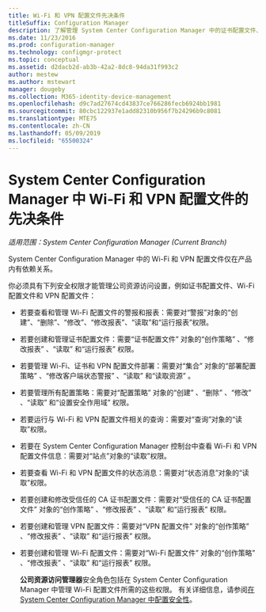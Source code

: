 ```yaml
---
title: Wi-Fi 和 VPN 配置文件先决条件
titleSuffix: Configuration Manager
description: 了解管理 System Center Configuration Manager 中的证书配置文件、Wi-Fi 配置文件和 VPN 配置文件所需的安全权限。
ms.date: 11/23/2016
ms.prod: configuration-manager
ms.technology: configmgr-protect
ms.topic: conceptual
ms.assetid: d2dacb2d-ab3b-42a2-8dc8-94da31f993c2
author: mestew
ms.author: mstewart
manager: dougeby
ms.collection: M365-identity-device-management
ms.openlocfilehash: d9c7ad27674cd43837ce766286fecb6924bb1981
ms.sourcegitcommit: 80cbc122937e1add82310b956f7b24296b9c8081
ms.translationtype: MTE75
ms.contentlocale: zh-CN
ms.lasthandoff: 05/09/2019
ms.locfileid: "65500324"
---
```

# <a name="prerequisites-for-wi-fi-and-vpn-profiles-in-system-center-configuration-manager"></a>System Center Configuration Manager 中 Wi-Fi 和 VPN 配置文件的先决条件

*适用范围：System Center Configuration Manager (Current Branch)*

System Center Configuration Manager 中的 Wi-Fi 和 VPN 配置文件仅在产品内有依赖关系。  

 你必须具有下列安全权限才能管理公司资源访问设置，例如证书配置文件、Wi-Fi 配置文件和 VPN 配置文件：  

- 若要查看和管理 Wi-Fi 配置文件的警报和报表：需要对“警报”对象的“创建”、“删除”、“修改”、“修改报表”、“读取”和“运行报表”权限。  

- 若要创建和管理证书配置文件：需要“证书配置文件” 对象的“创作策略” 、“修改报表” 、“读取”  和“运行报表”  权限。  

- 若要管理 Wi-Fi、证书和 VPN 配置文件部署：需要对“集合” 对象的“部署配置策略” 、“修改客户端状态警报” 、“读取”  和“读取资源”  。  

- 若要管理所有配置策略：需要对“配置策略” 对象的“创建” 、“删除” 、“修改” 、“读取”  和“设置安全作用域”  权限。  

- 若要运行与 Wi-Fi 和 VPN 配置文件相关的查询：需要对“查询”对象的“读取”权限。  

- 若要在 System Center Configuration Manager 控制台中查看 Wi-Fi 和 VPN 配置文件信息：需要对“站点”对象的“读取”权限。  

- 若要查看 Wi-Fi 和 VPN 配置文件的状态消息：需要对“状态消息”对象的“读取”权限。  

- 若要创建和修改受信任的 CA 证书配置文件：需要对“受信任的 CA 证书配置文件” 对象的“创作策略” 、“修改报表” 、“读取”  和“运行报表”  权限。  

- 若要创建和管理 VPN 配置文件：需要对“VPN 配置文件” 对象的“创作策略” 、“修改报表” 、“读取”  和“运行报表”  权限。  

- 若要创建和管理 Wi-Fi 配置文件：需要对“Wi-Fi 配置文件” 对象的“创作策略” 、“修改报表” 、“读取”  和“运行报表”  权限。  

  **公司资源访问管理器**安全角色包括在 System Center Configuration Manager 中管理 Wi-Fi 配置文件所需的这些权限。 有关详细信息，请参阅[在 System Center Configuration Manager 中配置安全性](../../core/plan-design/security/configure-security.md)。
